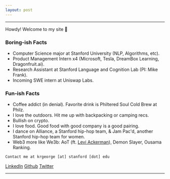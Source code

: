 ```yaml
---
layout: post
---
```


***
Howdy! Welcome to my site 👋 

### Boring-ish Facts
* Computer Science major at Stanford University (NLP, Algorithms, etc).
* Product Management Intern x4 (Microsoft, Tesla, DreamBox Learning, Dragonfruit.ai).
* Research Assistant at Stanford Language and Cognition Lab (PI: Mike Frank).
* Incoming SWE intern at Uniswap Labs.

### Fun-ish Facts
* Coffee addict (in denial). Favorite drink is Philtered Soul Cold Brew at Philz.
* I love the outdoors. Hit me up with backpacking or camping recs.
* Bullish on crypto.
* I love food. Good food with good company is a good pairing.
* I dance on Alliance, a Stanford hip-hop team, & Jam Pac'd, another Stanford hip-hop team for women.
* Web3 more like We3b: AoT (ft. [Levi Ackerman](https://youtu.be/WjiCS5Zj1hM)), Demon Slayer, Ousama Ranking.

```
Contact me at krgeorge [at] stanford [dot] edu
```
[LinkedIn](https://www.linkedin.com/in/kayleegeorge8/)
[Github](https://github.com/kayleegeorge)
[Twitter](https://twitter.com/kaygeorge82)

***
